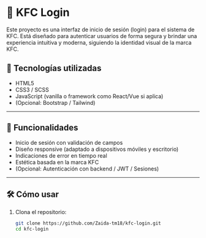 # 🍗 KFC Login

Este proyecto es una interfaz de inicio de sesión (login) para el sistema de KFC. Está diseñado para autenticar usuarios de forma segura y brindar una experiencia intuitiva y moderna, siguiendo la identidad visual de la marca KFC.


## 🚀 Tecnologías utilizadas

- HTML5
- CSS3 / SCSS
- JavaScript (vanilla o framework como React/Vue si aplica)
- (Opcional: Bootstrap / Tailwind)

---

## 🧩 Funcionalidades

- Inicio de sesión con validación de campos
- Diseño responsive (adaptado a dispositivos móviles y escritorio)
- Indicaciones de error en tiempo real
- Estética basada en la marca KFC
- (Opcional: Autenticación con backend / JWT / Sesiones)

---

## 🛠️ Cómo usar

1. Clona el repositorio:

   ```bash
   git clone https://github.com/Zaida-tm18/kfc-login.git
   cd kfc-login

